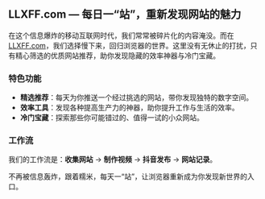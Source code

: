 <h2><strong>LLXFF.com</strong> — 每日一“站”，重新发现网站的魅力</h2>

<p>在这个信息爆炸的移动互联网时代，我们常常被碎片化的内容淹没。而在 <a href="llxff.com">LLXFF.com</a>，我们选择慢下来，回归浏览器的世界。这里没有无休止的打扰，只有精心筛选的优质网站推荐，助你发现隐藏的效率神器与冷门宝藏。</p>

<h3>特色功能</h3>
<ul>
  <li><strong>精选推荐</strong>：每天为你推送一个经过挑选的网站，带你发现独特的数字空间。</li>
  <li><strong>效率工具</strong>：发现各种提高生产力的神器，助你提升工作与生活的效率。</li>
  <li><strong>冷门宝藏</strong>：探索那些你可能错过的、值得一试的小众网站。</li>
</ul>

<h3>工作流</h3>
<p>我们的工作流是：<strong>收集网站</strong> -> <strong>制作视频</strong> -> <strong>抖音发布</strong> -> <strong>网站记录</strong>。</p>

<p>不再被信息轰炸，跟着糯米，每天一“站”，让浏览器重新成为你发现新世界的入口。</p>

